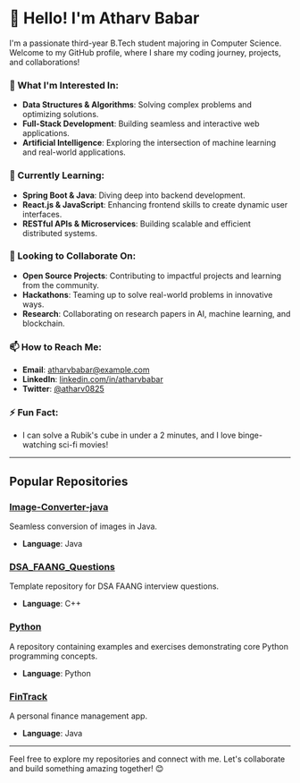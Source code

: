 # 👋 Hello! I'm Atharv Babar

I'm a passionate third-year B.Tech student majoring in Computer Science. Welcome to my GitHub profile, where I share my coding journey, projects, and collaborations!

### 👀 What I'm Interested In:
- **Data Structures & Algorithms**: Solving complex problems and optimizing solutions.
- **Full-Stack Development**: Building seamless and interactive web applications.
- **Artificial Intelligence**: Exploring the intersection of machine learning and real-world applications.

### 🌱 Currently Learning:
- **Spring Boot & Java**: Diving deep into backend development.
- **React.js & JavaScript**: Enhancing frontend skills to create dynamic user interfaces.
- **RESTful APIs & Microservices**: Building scalable and efficient distributed systems.
  
### 💞️ Looking to Collaborate On:
- **Open Source Projects**: Contributing to impactful projects and learning from the community.
- **Hackathons**: Teaming up to solve real-world problems in innovative ways.
- **Research**: Collaborating on research papers in AI, machine learning, and blockchain.

### 📫 How to Reach Me:
- **Email**: [atharvbabar@example.com](mailto:atharvbabar@example.com)
- **LinkedIn**: [linkedin.com/in/atharvbabar](https://linkedin.com/in/atharvbabar)
- **Twitter**: [@atharv0825](https://twitter.com/atharv0825)


### ⚡ Fun Fact:
- I can solve a Rubik's cube in under a 2 minutes, and I love binge-watching sci-fi movies!

---

## Popular Repositories

### [Image-Converter-java](https://github.com/atharv0825/Image-Converter-java) 
Seamless conversion of images in Java.
- **Language**: Java

### [DSA_FAANG_Questions](https://github.com/atharv0825/DSA_FAANG_Questions)
Template repository for DSA FAANG interview questions.
- **Language**: C++

### [Python](https://github.com/atharv0825/Python)
A repository containing examples and exercises demonstrating core Python programming concepts.
- **Language**: Python

### [FinTrack](https://github.com/atharv0825/FinTrack)
A personal finance management app.
- **Language**: Java

---

Feel free to explore my repositories and connect with me. Let's collaborate and build something amazing together! 😊


<!---
atharv0825/atharv0825 is a ✨ special ✨ repository because its `README.md` (this file) appears on your GitHub profile.
You can click the Preview link to take a look at your changes.
--->
